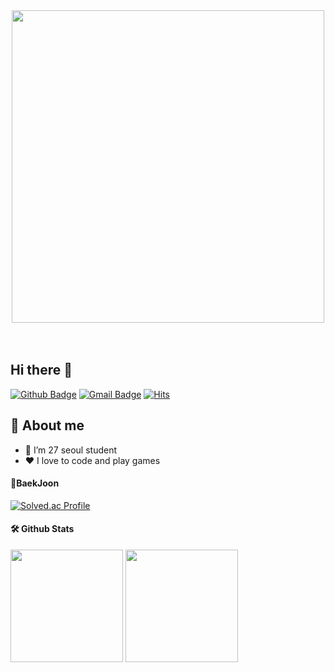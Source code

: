 <div align="center">
<img src="https://github.com/Anmol-Baranwal/Cool-GIFs-For-GitHub/assets/74038190/0c7eb6ed-663b-4ce4-bfbd-18239a38ba1b" width="500">
</div>
<br><br>


## Hi there 👋

[![Github Badge](https://img.shields.io/badge/-Rurouni98-grey?style=flat&logo=github&logoColor=white&link=https://github.com/veggie-garden/)](https://www.github.com/Rurouni98/) 
[![Gmail Badge](https://img.shields.io/badge/-byungju98@gmail.com-c14438?style=flat&logo=Gmail&logoColor=white&link=mailto:byungju98@gmail.com)](mailto:byungju98@gmail.com)
[![Hits](https://hits.seeyoufarm.com/api/count/incr/badge.svg?url=https%3A%2F%2Fgithub.com%2FRurouni98&count_bg=%2379C83D&title_bg=%23555555&icon=&icon_color=%23E7E7E7&title=hits&edge_flat=false)](https://hits.seeyoufarm.com)

## 💬 About me
- 🌱 I’m 27 seoul student
- ❤️ I love to code and play games
<!-- - ⚡ Fun fact: I can sleep more than 12 hours straight -->

<!--#### ⏲️ Work Stats-->
<!-- [![Rurouni's wakatime stats](https://github-readme-stats.vercel.app/api/wakatime?username=veggie_garden)](https://wakatime.com/@veggie_garden) -->

#### 🏅BaekJoon
[![Solved.ac Profile](http://mazassumnida.wtf/api/v2/generate_badge?boj=byungju98)](https://solved.ac/byungju98/)

#### 🛠️ Github Stats
<p>
  <img height="180em" src="https://github-readme-stats.vercel.app/api?username=Rurouni98&show_icons=true&include_all_commits=true&bg_color=30,e96443,904e95&title_color=fff&text_color=fff">
  <img height="180em" src="https://github-readme-stats.vercel.app/api/top-langs/?username=Rurouni98&layout=compact&bg_color=30,e96443,904e95&title_color=fff&text_color=fff">
</p>

<!-- [![Github stats](https://github-readme-stats.vercel.app/api?username=veggie-garden&show_icons=true&include_all_commits=true&bg_color=30,e96443,904e95&title_color=fff&text_color=fff)](https://github.com/veggie-garden/github-readme-stats) 
[![Top Langs](https://github-readme-stats.vercel.app/api/top-langs/?username=veggie-garden&layout=compact&bg_color=30,e96443,904e95&title_color=fff&text_color=fff)](https://github.com/veggie-garden/github-readme-stats)   -->

<!--
**veggie-garden/veggie-garden** is a ✨ _special_ ✨ repository because its `README.md` (this file) appears on your GitHub profile.

Here are some ideas to get you started:

- 🔭 I’m currently working on ...
- 🌱 I’m currently learning ...
- 👯 I’m looking to collaborate on ...
- 🤔 I’m looking for help with ...
- 💬 Ask me about ...
- 📫 How to reach me: ...
- 😄 Pronouns: ...
- ⚡ Fun fact: ...
-->
